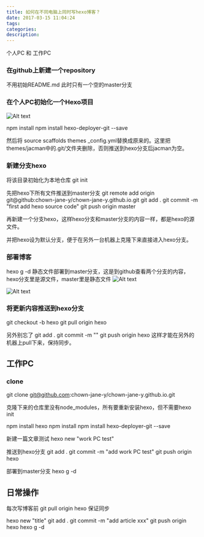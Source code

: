 ```yaml
---
title: 如何在不同电脑上同时写hexo博客？
date: 2017-03-15 11:04:24
tags:
categories:
description:
---
```



个人PC 和 工作PC

<!--more-->
### 在github上新建一个repository

不用初始README.md
此时只有一个空的master分支

### 在个人PC初始化一个Hexo项目

![Alt text](./1489588922319.png)

npm install
npm install hexo-deployer-git --save

然后将 source  scaffolds themes _config.yml替换成原来的。这里把themes/jacman中的.git/文件夹删除，否则推送到hexo分支后jacman为空。

### 新建分支hexo
 
 将该目录初始化为本地仓库
 git init
 
 先把hexo下所有文件推送到master分支
git remote add origin git@github:chown-jane-y/chown-jane-y.github.io.git
git add .
git commit -m "first add hexo source code"
git push origin master

再新建一个分支hexo，这样hexo分支和master分支的内容一样，都是hexo的源文件。

并把hexo设为默认分支，便于在另外一台机器上克隆下来直接进入hexo分支。

### 部署博客

hexo g -d
静态文件部署到master分支，这是到github查看两个分支的内容，hexo分支里是源文件，master里是静态文件
![Alt text](./1489590203468.png)


![Alt text](./1489590238903.png)

























### 将更新内容推送到hexo分支

git checkout -b hexo
git pull origin hexo

另外别忘了
git add .
git commit -m  ""
git push origin hexo
这样才能在另外的机器上pull下来，保持同步。


## 工作PC

### clone
git clone git@github.com:chown-jane-y/chown-jane-y.github.io.git

克隆下来的仓库里没有node_modules，所有要重新安装hexo，但不需要hexo init

npm install hexo
npm install
npm install hexo-deployer-git --save

新建一篇文章测试
hexo new "work PC test"

推送到hexo分支
git add .
git commit -m "add work PC test"
git push origin hexo

部署到master分支
hexo g -d




## 日常操作

每次写博客前
git pull origin hexo
保证同步

hexo new "title"
git add .
git commit -m "add article xxx"
git push origin hexo
hexo g -d
<!--more-->
